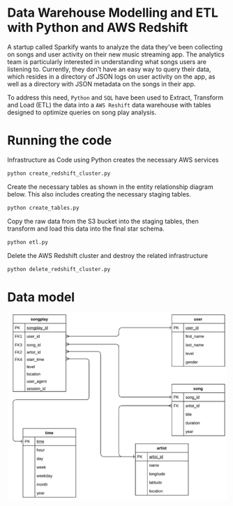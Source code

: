 # Data Warehouse Modelling and ETL with Python and AWS Redshift

A startup called Sparkify wants to analyze the data they've been collecting on songs and user activity on their new music streaming app. The analytics team is particularly interested in understanding what songs users are listening to. Currently, they don't have an easy way to query their data, which resides in a directory of JSON logs on user activity on the app, as well as a directory with JSON metadata on the songs in their app. 

To address this need, `Python` and `SQL` have been used to Extract, Transform and Load (ETL) the data into a `AWS Reshift` data warehouse with tables designed to optimize queries on song play analysis. 

# Running the code

Infrastructure as Code using Python creates the necessary AWS services
```bash
python create_redshift_cluster.py
``` 

Create the necessary tables as shown in the entity relationship diagram below. This also includes creating the necessary staging tables.
```bash
python create_tables.py
``` 

Copy the raw data from the S3 bucket into the staging tables, then transform and load this data into the final star schema.
```bash
python etl.py
``` 

Delete the AWS Redshift cluster and destroy the related infrastructure
```bash
python delete_redshift_cluster.py
``` 

# Data model
![Data Model](Data_Model.png)